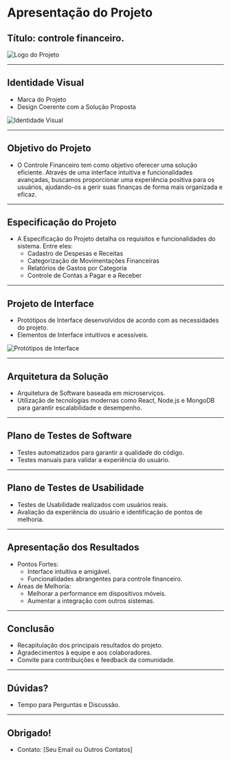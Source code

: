 # Apresentação do Projeto

## Título: controle financeiro.

![Logo do Projeto](caminho_para_logo.png)

---

## Identidade Visual

- Marca do Projeto
- Design Coerente com a Solução Proposta

![Identidade Visual](caminho_para_identidade_visual.png)

---

## Objetivo do Projeto

- O Controle Financeiro tem como objetivo oferecer uma solução eficiente. Através de uma interface intuitiva e funcionalidades avançadas, buscamos proporcionar uma experiência positiva para os usuários, ajudando-os a gerir suas finanças de forma mais organizada e eficaz.

---

## Especificação do Projeto

- A Especificação do Projeto detalha os requisitos e funcionalidades do sistema. Entre eles:
  - Cadastro de Despesas e Receitas
  - Categorização de Movimentações Financeiras
  - Relatórios de Gastos por Categoria
  - Controle de Contas a Pagar e a Receber

---

## Projeto de Interface

- Protótipos de Interface desenvolvidos de acordo com as necessidades do projeto.
- Elementos de Interface intuitivos e acessíveis.

![Protótipos de Interface](caminho_para_prototipos.png)

---

## Arquitetura da Solução

- Arquitetura de Software baseada em microserviços.
- Utilização de tecnologias modernas como React, Node.js e MongoDB para garantir escalabilidade e desempenho.

---

## Plano de Testes de Software

- Testes automatizados para garantir a qualidade do código.
- Testes manuais para validar a experiência do usuário.

---

## Plano de Testes de Usabilidade

- Testes de Usabilidade realizados com usuários reais.
- Avaliação da experiência do usuário e identificação de pontos de melhoria.

---

## Apresentação dos Resultados

- Pontos Fortes:
  - Interface intuitiva e amigável.
  - Funcionalidades abrangentes para controle financeiro.
- Áreas de Melhoria:
  - Melhorar a performance em dispositivos móveis.
  - Aumentar a integração com outros sistemas.

---

## Conclusão

- Recapitulação dos principais resultados do projeto.
- Agradecimentos à equipe e aos colaboradores.
- Convite para contribuições e feedback da comunidade.

---

## Dúvidas?

- Tempo para Perguntas e Discussão.

---

## Obrigado!

- Contato: [Seu Email ou Outros Contatos]
